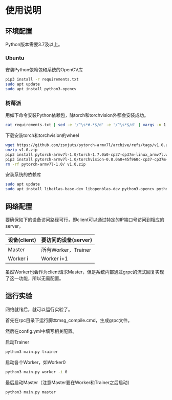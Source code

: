 # 使用说明

## 环境配置

Python版本需要3.7及以上。

### Ubuntu

安装Python依赖包和系统的OpenCV库

```bash
pip3 install -r requirements.txt
sudo apt update
sudo apt install python3-opencv
```

### 树莓派

用如下命令安装Python依赖包，除torch和torchvision外都会安装成功。

```bash
cat requirements.txt | sed -e '/^\s*#.*$/d' -e '/^\s*$/d' | xargs -n 1 pip install
```

下载安装torch和torchvision的wheel

```bash
wget https://github.com/zsnjuts/pytorch-armv7l/archive/refs/tags/v1.0.zip
unzip v1.0.zip
pip3 install pytorch-armv7l-1.0/torch-1.7.0a0-cp37-cp37m-linux_armv7l.whl
pip3 install pytorch-armv7l-1.0/torchvision-0.8.0a0+45f960c-cp37-cp37m-linux_armv7l.whl
rm -rf pytorch-armv7l-1.0/ v1.0.zip
```

安装系统的依赖库

```bash
sudo apt update
sudo apt install libatlas-base-dev libopenblas-dev python3-opencv python3-numpy python3-scipy
```

## 网络配置

要确保如下的设备访问路径可行，即client可以通过特定的IP端口号访问到相应的server。

| 设备(client) | 要访问的设备(server) |
| ------------ | -------------------- |
| Master       | 所有Worker，Trainer  |
| Worker i     | Worker i+1           |

虽然Worker也会作为client请求Master，但是系统内部通过grpc的流式回复实现了这一功能，所以无需配置。

## 运行实验

网络就绪后，就可以运行实验了。

首先在rpc目录下运行脚本msg_compile.cmd，生成grpc文件。

然后在config.yml中填写相关配置。

启动Trainer

```bash
python3 main.py trainer
```

启动各个Worker，如Worker0

```bash
python3 main.py worker -i 0
```

最后启动Master（注意Master要在Worker和Trainer之后启动）

```bash
python3 main.py master
```

